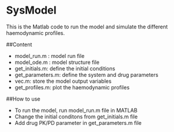 # SysModel
This is the Matlab code to run the model and simulate the different haemodynamic profiles.

##Content
- model_run.m : model run file
- model_ode.m : model structure file
- get_initials.m: define the initial conditions
- get_parameters.m: define the system and drug parameters
- vec.m: store the model output variables
- get_profiles.m: plot the haemodynamic profiles

##How to use
- To run the model, run model_run.m file in MATLAB
- Change the initial conditons from get_initials.m file
- Add drug PK/PD parameter in get_parameters.m file
